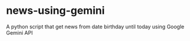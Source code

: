# news-using-gemini
A python script that get news from date birthday until today using Google Gemini API
